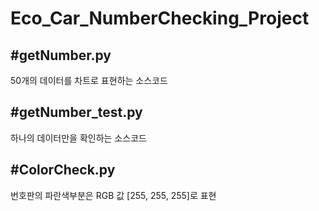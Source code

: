 # Eco_Car_NumberChecking_Project

#getNumber.py
---------------
50개의 데이터를 차트로 표현하는 소스코드

#getNumber_test.py
----------------
하나의 데이터만을 확인하는 소스코드

#ColorCheck.py
----------------
번호판의 파란색부분은 RGB 값 [255, 255, 255]로 표현
